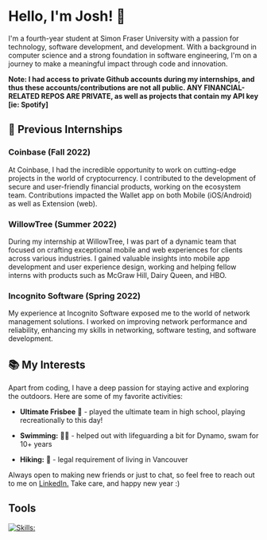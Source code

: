 # Hello, I'm Josh! 👋

I'm a fourth-year student at Simon Fraser University with a passion for technology, software development, and development. With a background in computer science and a strong foundation in software engineering, I'm on a journey to make a meaningful impact through code and innovation.

**Note: I had access to private Github accounts during my internships, and thus these accounts/contributions are not all public. ANY FINANCIAL-RELATED REPOS ARE PRIVATE, as well as projects that contain my API key [ie: Spotify]**

## 💼 Previous Internships

### Coinbase (Fall 2022)
At Coinbase, I had the incredible opportunity to work on cutting-edge projects in the world of cryptocurrency. I contributed to the development of secure and user-friendly financial products, working on the ecosystem team. Contributions impacted the Wallet app on both Mobile (iOS/Android) as well as Extension (web).

### WillowTree (Summer 2022)
During my internship at WillowTree, I was part of a dynamic team that focused on crafting exceptional mobile and web experiences for clients across various industries. I gained valuable insights into mobile app development and user experience design, working and helping fellow interns with products such as McGraw Hill, Dairy Queen, and HBO. 

### Incognito Software (Spring 2022)
My experience at Incognito Software exposed me to the world of network management solutions. I worked on improving network performance and reliability, enhancing my skills in networking, software testing, and software development.

## 📚 My Interests

Apart from coding, I have a deep passion for staying active and exploring the outdoors. Here are some of my favorite activities:

- **Ultimate Frisbee** 🥏 - played the ultimate team in high school, playing recreationally to this day!

- **Swimming:** 🏊‍♂️ - helped out with lifeguarding a bit for Dynamo, swam for 10+ years

- **Hiking:** 🌲 - legal requirement of living in Vancouver


Always open to making new friends or just to chat, so feel free to reach out to me on [LinkedIn.](https://www.linkedin.com/in/joshxchen) 
Take care, and happy new year :)

## Tools

[![Skills:](https://skillicons.dev/icons?i=py,c,cpp,java,ts,js,html,css,go,rust,ruby)](joshxgchen)







